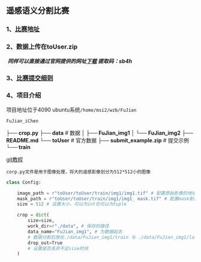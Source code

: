 ## 遥感语义分割比赛

### 1、[比赛地址](https://datacontest.fjbdg.com.cn/v3/cmptDetail.html?id=878)

### 2、数据上传在toUser.zip

​		***同样可以直接通过官网提供的网址[下载](https://pan.baidu.com/share/init?surl=LbEs7q5F_uoErDTBAi7LBw) 提取码：sb4h***

### 3、[比赛提交细则](https://pu-datacastle.obs.cn-north-1.myhuaweicloud.com/%E6%A8%A1%E5%9E%8B%E6%8F%90%E4%BA%A4%E7%A4%BA%E4%BE%8B.html)

### 4、项目介绍

项目地址位于4090 ubuntu系统`/home/msi2/wzb/FuJian`

`FuJian_iChen`

**├── crop.py** 
**├── data**  # 数据
**│   ├── FuJian_img1**
**│   └── FuJian_img2**
**├── README.md**
**└── toUser** # 官方数据
    **├── submit_example.zip** # 提交示例
    **└── train**

[git教程](https://www.bilibili.com/video/BV1r3411F7kn/?spm_id_from=333.337.search-card.all.click&vd_source=764979a4787f7e93c23804b906ecf5ac)

`corp.py文件是用于图像处理，将大的遥感影像划分为512*512小的图像`

```python
class Config:

    image_path = r"toUser/toUser/train/img1/img1.tif" # 配置原始影像的地址
    mask_path = r"toUser/toUser/train/img1/img1_ mask.tif" # 配置mask影像的地址
    size = 512 # 设置大小，可以为int也可以为tuple

    crop = dict(
        size=size,
        work_dir=r"./data", # 保存的路径
        data_name="FuJian_img1", # 为数据起名
        # 数据分割后放在./data/FuJian_img1/train 与 ./data/FuJian_img1/lable之中
        drop_out=True
        # 设置是否丢弃不足size的块
    )
```

